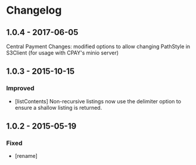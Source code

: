 # Changelog

## 1.0.4 - 2017-06-05

Central Payment Changes: modified options to allow changing PathStyle in S3Client (for usage with CPAY's minio server)

## 1.0.3 - 2015-10-15

### Improved

* [listContents] Non-recursive listings now use the delimiter option to ensure a shallow listing is returned.

## 1.0.2 - 2015-05-19

### Fixed

* [rename]
